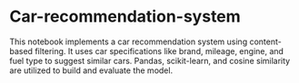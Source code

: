 # Car-recommendation-system
This notebook implements a car recommendation system using content-based filtering. It uses car specifications like brand, mileage, engine, and fuel type to suggest similar cars. Pandas, scikit-learn, and cosine similarity are utilized to build and evaluate the model.
